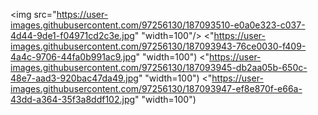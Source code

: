 <img src="https://user-images.githubusercontent.com/97256130/187093510-e0a0e323-c037-4d44-9de1-f04971cd2c3e.jpg"  "width=100"/>
<"https://user-images.githubusercontent.com/97256130/187093943-76ce0030-f409-4a4c-9706-44fa0b991ac9.jpg" "width=100")
<"https://user-images.githubusercontent.com/97256130/187093945-db2aa05b-650c-48e7-aad3-920bac47da49.jpg" "width=100")
<"https://user-images.githubusercontent.com/97256130/187093947-ef8e870f-e66a-43dd-a364-35f3a8ddf102.jpg"  "width=100")
